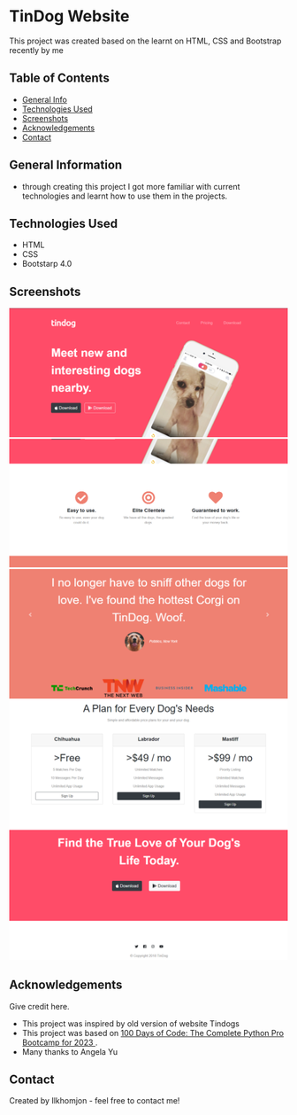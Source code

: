 # TinDog Website
This project was created based on the learnt on HTML, CSS and Bootstrap recently by me


## Table of Contents
* [General Info](#general-information)
* [Technologies Used](#technologies-used)
* [Screenshots](#screenshots)
* [Acknowledgements](#acknowledgements)
* [Contact](#contact)
<!-- * [License](#license) -->


## General Information
- through creating this project I got more familiar with current technologies and learnt how to use them in the projects.

<!-- You don't have to answer all the questions - just the ones relevant to your project. -->


## Technologies Used
- HTML
- CSS
- Bootstarp 4.0



## Screenshots
![Example screenshot](./images/img1.png)
![Example screenshot](./images/img2.png)
![Example screenshot](./images/img3.png)
![Example screenshot](./images/img4.png)
![Example screenshot](./images/img5.png)
<!-- If you have screenshots you'd like to share, include them here. -->



## Acknowledgements
Give credit here.
- This project was inspired by old version of website Tindogs
- This project was based on [100 Days of Code: The Complete Python Pro Bootcamp for 2023
](https://www.udemy.com).
- Many thanks to Angela Yu


## Contact
Created by Ilkhomjon - feel free to contact me!


<!-- Optional -->
<!-- ## License -->
<!-- This project is open source and available under the [... License](). -->

<!-- You don't have to include all sections - just the one's relevant to your project -->
